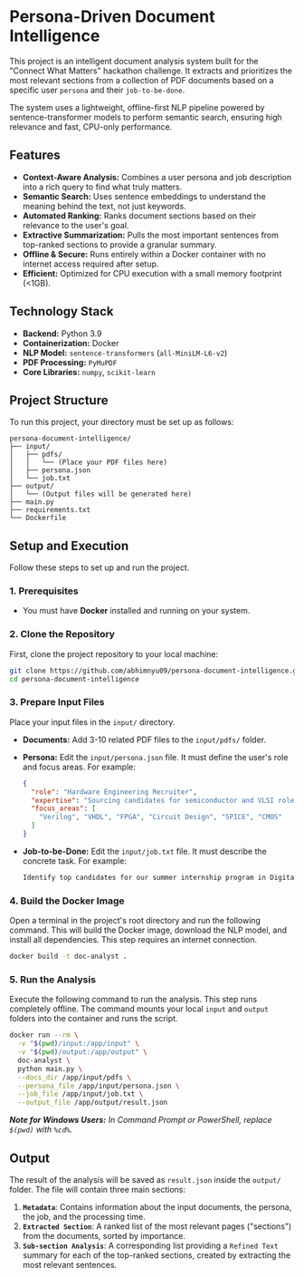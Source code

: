 # Persona-Driven Document Intelligence

This project is an intelligent document analysis system built for the "Connect What Matters" hackathon challenge. It extracts and prioritizes the most relevant sections from a collection of PDF documents based on a specific user `persona` and their `job-to-be-done`.

The system uses a lightweight, offline-first NLP pipeline powered by sentence-transformer models to perform semantic search, ensuring high relevance and fast, CPU-only performance.

## Features

* **Context-Aware Analysis:** Combines a user persona and job description into a rich query to find what truly matters.
* **Semantic Search:** Uses sentence embeddings to understand the meaning behind the text, not just keywords.
* **Automated Ranking:** Ranks document sections based on their relevance to the user's goal.
* **Extractive Summarization:** Pulls the most important sentences from top-ranked sections to provide a granular summary.
* **Offline & Secure:** Runs entirely within a Docker container with no internet access required after setup.
* **Efficient:** Optimized for CPU execution with a small memory footprint (<1GB).

## Technology Stack

* **Backend:** Python 3.9
* **Containerization:** Docker
* **NLP Model:** `sentence-transformers` (`all-MiniLM-L6-v2`)
* **PDF Processing:** `PyMuPDF`
* **Core Libraries:** `numpy`, `scikit-learn`

## Project Structure

To run this project, your directory must be set up as follows:

```
persona-document-intelligence/
├── input/
│   ├── pdfs/
│   │   └── (Place your PDF files here)
│   ├── persona.json
│   └── job.txt
├── output/
│   └── (Output files will be generated here)
├── main.py
├── requirements.txt
└── Dockerfile
```

## Setup and Execution

Follow these steps to set up and run the project.

### 1. Prerequisites

* You must have **Docker** installed and running on your system.

### 2. Clone the Repository

First, clone the project repository to your local machine:

```bash
git clone https://github.com/abhimnyu09/persona-document-intelligence.git
cd persona-document-intelligence
```

### 3. Prepare Input Files

Place your input files in the `input/` directory.

* **Documents:** Add 3-10 related PDF files to the `input/pdfs/` folder.

* **Persona:** Edit the `input/persona.json` file. It must define the user's role and focus areas. For example:

  ```json
  {
    "role": "Hardware Engineering Recruiter",
    "expertise": "Sourcing candidates for semiconductor and VLSI roles",
    "focus_areas": [
      "Verilog", "VHDL", "FPGA", "Circuit Design", "SPICE", "CMOS"
    ]
  }
  ```

* **Job-to-be-Done:** Edit the `input/job.txt` file. It must describe the concrete task. For example:

  ```txt
  Identify top candidates for our summer internship program in Digital and Analog circuit design. Prioritize students with relevant coursework and hands-on project experience using tools like Verilog or Cadence.
  ```

### 4. Build the Docker Image

Open a terminal in the project's root directory and run the following command. This will build the Docker image, download the NLP model, and install all dependencies. This step requires an internet connection.

```bash
docker build -t doc-analyst .
```

### 5. Run the Analysis

Execute the following command to run the analysis. This step runs completely offline. The command mounts your local `input` and `output` folders into the container and runs the script.

```bash
docker run --rm \
  -v "$(pwd)/input:/app/input" \
  -v "$(pwd)/output:/app/output" \
  doc-analyst \
  python main.py \
  --docs_dir /app/input/pdfs \
  --persona_file /app/input/persona.json \
  --job_file /app/input/job.txt \
  --output_file /app/output/result.json
```

***Note for Windows Users:** In Command Prompt or PowerShell, replace `$(pwd)` with `%cd%`.*

## Output

The result of the analysis will be saved as `result.json` inside the `output/` folder. The file will contain three main sections:

1. **`Metadata`**: Contains information about the input documents, the persona, the job, and the processing time.
2. **`Extracted Section`**: A ranked list of the most relevant pages ("sections") from the documents, sorted by importance.
3. **`Sub-section Analysis`**: A corresponding list providing a `Refined Text` summary for each of the top-ranked sections, created by extracting the most relevant sentences.
